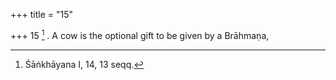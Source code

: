 +++
title = "15"

+++
15 [^7] . A cow is the optional gift to be given by a Brāhmaṇa,


[^7]:  Śāṅkhāyana I, 14, 13 seqq.
